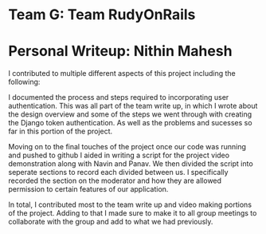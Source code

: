 # Team G: Team RudyOnRails

# Personal Writeup: Nithin Mahesh

I contributed to multiple different aspects of this project including the following: 

I documented the process and steps required to incorporating user authentication. This was all part of the team write up, in which I wrote about the design overview and some of the steps we went through with creating the Django token authentication. As well as the problems and sucesses so far in this portion of the project.

Moving on to the final touches of the project once our code was running and pushed to github I aided in writing a script for the project video demonstration along with Navin and Panav. We then divided the script into seperate sections to record each divided between us. I specifically recorded the section on the moderator and how they are allowed permission to certain features of our application. 

In total, I contributed most to the team write up and video making portions of the project. Adding to that I made sure to make it to all group meetings to collaborate with the group and add to what we had previously.
